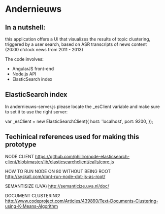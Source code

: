 Andernieuws 
================================


In a nutshell: 
--------------------------------

this application offers a UI that visualizes the results of topic clustering, triggered by a user search, based on ASR transcripts 
of news content (20:00 o'clock news from 2011 - 2013)

The code involves:
- AngularJS front-end
- Node.js API
- ElasticSearch index


ElasticSearch index
--------------------------------

In andernieuws-server.js please locate the _esClient variable and make sure to set it to use the right server:

var _esClient = new ElasticSearchClient({
    host: 'localhost',
    port: 9200,
});


Techinical references used for making this prototype
--------------------------------


NODE CLIENT
	https://github.com/phillro/node-elasticsearch-client/blob/master/lib/elasticsearchclient/calls/core.js


HOW TO RUN NODE ON 80 WITHOUT BEING ROOT
  http://syskall.com/dont-run-node-dot-js-as-root/


SEMANTISIZE (UVA)
	http://semanticize.uva.nl/doc/


DOCUMENT CLUSTERING!
	http://www.codeproject.com/Articles/439890/Text-Documents-Clustering-using-K-Means-Algorithm